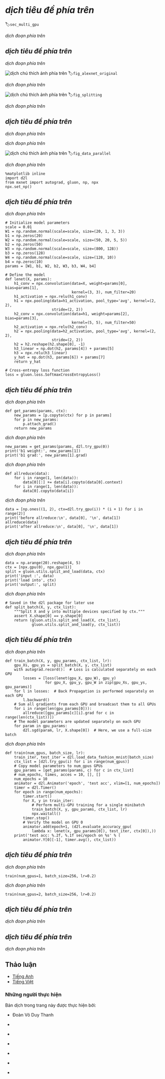 <!-- ===================== Bắt đầu dịch Phần 1 ===================== -->
<!-- ========================================= REVISE PHẦN 1 - BẮT ĐẦU =================================== -->

<!--
# Training on Multiple GPUs
-->

# *dịch tiêu đề phía trên*
:label:`sec_multi_gpu`

<!--
So far we discussed how to train models efficiently on CPUs and GPUs. 
We even showed how deep learning frameworks such as MXNet (and TensorFlow) allow one to parallelize computation and communication automatically between them in :numref:`sec_auto_para`. 
Lastly, we showed in :numref:`sec_use_gpu` how to list all available GPUs on a computer using `nvidia-smi`. 
What we did *not* discuss is how to actually parallelize deep learning training (we omit any discussion of *inference* on multiple GPUs here as it's a rather rarely used and advanced topic that goes beyond the scope of this book). 
Instead, we implied in passing that one would somehow split the data across multiple devices and make it work. 
The present section fills in the details and shows how to train a network in parallel when starting from scratch. 
Details on how to take advantage of functionality in Gluon is relegated to :numref:`sec_multi_gpu_gluon`. 
We assume that the reader is familiar with minibatch SGD algorithms such as the ones described in :numref:`sec_minibatch_sgd`.
-->

*dịch đoạn phía trên*

<!--
## Splitting the Problem
-->

## *dịch tiêu đề phía trên*

<!--
Let's start with a simple computer vision problem and a slightly archaic network, e.g., with multiple layers of convolutions, pooling, and possibly a few dense layers in the end. 
That is, let's start with a network that looks quite similar to LeNet :cite:`LeCun.Bottou.Bengio.ea.1998` or AlexNet :cite:`Krizhevsky.Sutskever.Hinton.2012`. 
Given multiple GPUs (2 if it's a desktop server, 4 on a g4dn.12xlarge, 8 on an AWS p3.16xlarge, or 16 on a p2.16xlarge), 
we want to partition training in a manner as to achieve good speedup while simultaneously benefitting from simple and reproducible design choices. 
Multiple GPUs, after all, increase both *memory* and *compute* ability. In a nutshell, we have a number of choices, given a minibatch of training data that we want to classify.
-->

*dịch đoạn phía trên*

<!--
![Model parallelism in the original AlexNet design due to limited GPU memory.](../img/alexnet-original.svg)
-->

![*dịch chú thích ảnh phía trên*](../img/alexnet-original.svg)
:label:`fig_alexnet_original`

<!-- ===================== Kết thúc dịch Phần 1 ===================== -->

<!-- ===================== Bắt đầu dịch Phần 2 ===================== -->

<!--
* We could partition the network layers across multiple GPUs. 
That is, each GPU takes as input the data flowing into a particular layer, processes data across a number of subsequent layers and then sends the data to the next GPU.
    * This allows us to process data with larger networks when compared to what a single GPU could handle.
    * Memory footprint per GPU can be well controlled (it's a fraction of the total network footprint)
    * The interface between layers (and thus GPUs) requires tight synchronization. 
    This can be tricky, in particular if the computational workloads are not properly matched between layers. 
    The problem is exacerbated for large numbers of GPUs.
    * The interface between layers requires large amounts of data transfer (activations, gradients). 
    This may overwhelm the bandwidth of the GPU buses.
    * Compute intensive, yet sequential operations are nontrivial to partition. 
    See e.g., :cite:`Mirhoseini.Pham.Le.ea.2017` for a best effort in this regard. 
    It remains a difficult problem and it is unclear whether it is possible to achieve good (linear) scaling on nontrivial problems. 
    We do not recommend it unless there is excellent framework / OS support for chaining together multiple GPUs.
* We could split the work required by individual layers. 
For instance, rather than computing 64 channels on a single GPU we could split up the problem across 4 GPUs, each of which generate data for 16 channels. 
Likewise, for a dense layer we could split the number of output neurons. 
:numref:`fig_alexnet_original` illustrates this design. 
The figure is taken from :cite:`Krizhevsky.Sutskever.Hinton.2012` where this strategy was used to deal with GPUs that had a very small memory footprint (2GB at the time).
    * This allows for good scaling in terms of computation, provided that the number of channels (or neurons) is not too small.
    * Multiple GPUs can process increasingly larger networks since the memory available scales linearly.
    * We need a *very large* number of synchronization / barrier operations since each layer depends on the results from all other layers.
    * The amount of data that needs to be transferred is potentially even larger than when distributing layers across GPUs. 
    We do not recommend this approach due to its bandwidth cost and complexity.
* Lastly we could partition data across multiple GPUs. 
This way all GPUs perform the same type of work, albeit on different observations. 
Gradients are aggregated between GPUs after each minibatch.
    * This is the simplest approach and it can be applied in any situation.
    * Adding more GPUs does not allow us to train larger models.
    * We only need to synchronize after each minibatch. 
    That said, it's highly desirable to start exchanging gradients parameters already while others are still being computed.
    * Large numbers of GPUs lead to very large minibatch sizes, thus reducing training efficiency.
-->

*dịch đoạn phía trên*

<!--
![Parallelization on multiple GPUs. From left to right - original problem, network partitioning, layer partitioning, data parallelism.](../img/splitting.svg)
-->

![*dịch chú thích ảnh phía trên*](../img/splitting.svg)
:label:`fig_splitting`

<!--
By and large, data parallelism is the most convenient way to proceed, provided that we have access to GPUs with sufficiently large memory. 
See also :cite:` Li.Andersen.Park.ea.2014` for a detailed description of partitioning for distributed training. 
GPU memory used to be a problem in the early days of deep learning. 
By now this issue has been resolved for all but the most unusual cases. 
We focus on data parallelism in what follows.
-->

*dịch đoạn phía trên*

<!-- ===================== Kết thúc dịch Phần 2 ===================== -->

<!-- ===================== Bắt đầu dịch Phần 3 ===================== -->

<!-- ========================================= REVISE PHẦN 1 - KẾT THÚC ===================================-->

<!-- ========================================= REVISE PHẦN 2 - BẮT ĐẦU ===================================-->

<!--
## Data Parallelism
-->

## *dịch tiêu đề phía trên*

<!--
Assume that there are $k$ GPUs on a machine. 
Given the model to be trained, each GPU will maintain a complete set of model parameters independently. 
Training proceeds as follows (see :numref:`fig_data_parallel` for details on data parallel training on two GPUs):
-->

*dịch đoạn phía trên*

<!--
* In any iteration of training, given a random minibatch, we split the examples in the batch into $k$ portions and distribute them evenly across the GPUs.
* Each GPU calculates loss and gradient of the model parameters based on the minibatch subset it was assigned and the model parameters it maintains.
* The local gradients of each of the $k$ GPUs are aggregated to obtain the current minibatch stochastic gradient.
* The aggregate gradient is re-distributed to each GPU.
* Each GPU uses this minibatch stochastic gradient to update the complete set of model parameters that it maintains.
-->

*dịch đoạn phía trên*

<!--
![Calculation of minibatch stochastic gradient using data parallelism and two GPUs. ](../img/data-parallel.svg)
-->

![*dịch chú thích ảnh phía trên*](../img/data-parallel.svg)
:label:`fig_data_parallel`

<!--
A comparison of different ways of parallelization on multiple GPUs is depicted in :numref:`fig_splitting`.
Note that in practice we *increase* the minibatch size $k$-fold when training on $k$ GPUs such that each GPU has the same amount of work to do as if we were training on a single GPU only. 
On a 16 GPU server this can increase the minibatch size considerably and we may have to increase the learning rate accordingly. 
Also note that :numref:`sec_batch_norm` needs to be adjusted (e.g., by keeping a separate batch norm coefficient per GPU).
In what follows we will use :numref:`sec_lenet` as the toy network to illustrate multi-GPU training. 
As always we begin by importing the relevant packages and modules.
-->

*dịch đoạn phía trên*

```{.python .input  n=2}
%matplotlib inline
import d2l
from mxnet import autograd, gluon, np, npx
npx.set_np()
```

<!-- ===================== Kết thúc dịch Phần 3 ===================== -->

<!-- ===================== Bắt đầu dịch Phần 4 ===================== -->

<!--
## A Toy Network
-->

## *dịch tiêu đề phía trên*

<!--
We use LeNet as introduced in :numref:`sec_lenet`. 
We define it from scratch to illustrate parameter exchange and synchronization in detail.
-->

*dịch đoạn phía trên*

```{.python .input  n=10}
# Initialize model parameters
scale = 0.01
W1 = np.random.normal(scale=scale, size=(20, 1, 3, 3))
b1 = np.zeros(20)
W2 = np.random.normal(scale=scale, size=(50, 20, 5, 5))
b2 = np.zeros(50)
W3 = np.random.normal(scale=scale, size=(800, 128))
b3 = np.zeros(128)
W4 = np.random.normal(scale=scale, size=(128, 10))
b4 = np.zeros(10)
params = [W1, b1, W2, b2, W3, b3, W4, b4]

# Define the model
def lenet(X, params):
    h1_conv = npx.convolution(data=X, weight=params[0], bias=params[1],
                              kernel=(3, 3), num_filter=20)
    h1_activation = npx.relu(h1_conv)
    h1 = npx.pooling(data=h1_activation, pool_type='avg', kernel=(2, 2),
                     stride=(2, 2))
    h2_conv = npx.convolution(data=h1, weight=params[2], bias=params[3],
                              kernel=(5, 5), num_filter=50)
    h2_activation = npx.relu(h2_conv)
    h2 = npx.pooling(data=h2_activation, pool_type='avg', kernel=(2, 2),
                     stride=(2, 2))
    h2 = h2.reshape(h2.shape[0], -1)
    h3_linear = np.dot(h2, params[4]) + params[5]
    h3 = npx.relu(h3_linear)
    y_hat = np.dot(h3, params[6]) + params[7]
    return y_hat

# Cross-entropy loss function
loss = gluon.loss.SoftmaxCrossEntropyLoss()
```
<!-- ========================================= REVISE PHẦN 2 - KẾT THÚC ===================================-->

<!-- ========================================= REVISE PHẦN 3 - BẮT ĐẦU ===================================-->

<!--
## Data Synchronization
-->

## *dịch tiêu đề phía trên*

<!--
For efficient multi-GPU training we need two basic operations: firstly we need to have the ability to distribute a list of parameters to multiple devices and to attach gradients (`get_params`). 
Without parameters it's impossible to evaluate the network on a GPU. 
Secondly, we need the ability to sum parameters across multiple devices, i.e., we need an `allreduce` function.
-->

*dịch đoạn phía trên*

```{.python .input  n=12}
def get_params(params, ctx):
    new_params = [p.copyto(ctx) for p in params]
    for p in new_params:
        p.attach_grad()
    return new_params
```

<!--
Let's try it out by copying the model parameters of lenet to gpu(0).
-->

*dịch đoạn phía trên*

```{.python .input  n=13}
new_params = get_params(params, d2l.try_gpu(0))
print('b1 weight:', new_params[1])
print('b1 grad:', new_params[1].grad)
```

<!--
Since we didn't perform any computation yet, the gradient with regard to the bias weights is still $0$. 
Now let's assume that we have a vector distributed across multiple GPUs. 
The following allreduce function adds up all vectors and broadcasts the result back to all GPUs. 
Note that for this to work we need to copy the data to the device accumulating the results.
-->

*dịch đoạn phía trên*

```{.python .input  n=14}
def allreduce(data):
    for i in range(1, len(data)):
        data[0][:] += data[i].copyto(data[0].context)
    for i in range(1, len(data)):
        data[0].copyto(data[i])
```

<!--
Let's test this by creating vectors with different values on different devices and aggregate them.
-->

*dịch đoạn phía trên*

```{.python .input  n=16}
data = [np.ones((1, 2), ctx=d2l.try_gpu(i)) * (i + 1) for i in range(2)]
print('before allreduce:\n', data[0], '\n', data[1])
allreduce(data)
print('after allreduce:\n', data[0], '\n', data[1])
```

<!-- ===================== Kết thúc dịch Phần 4 ===================== -->

<!-- ===================== Bắt đầu dịch Phần 5 ===================== -->

<!--
## Distributing Data
-->

## *dịch tiêu đề phía trên*

<!--
We need a simple utility function to distribute a minibatch evenly across multiple GPUs. 
For instance, on 2 GPUs we'd like to have half of the data to be copied to each of the GPUs. 
Since it's more convenient and more concise, we use the built-in split and load function in Gluon (to try it out on a $4 \times 5$ matrix).
-->

*dịch đoạn phía trên*

```{.python .input  n=8}
data = np.arange(20).reshape(4, 5)
ctx = [npx.gpu(0), npx.gpu(1)]
split = gluon.utils.split_and_load(data, ctx)
print('input :', data)
print('load into', ctx)
print('output:', split)
```

<!--
For later reuse we define a `split_batch` function which splits both data and labels.
-->

*dịch đoạn phía trên*

```{.python .input  n=9}
# Saved in the d2l package for later use
def split_batch(X, y, ctx_list):
    """Split X and y into multiple devices specified by ctx."""
    assert X.shape[0] == y.shape[0]
    return (gluon.utils.split_and_load(X, ctx_list),
            gluon.utils.split_and_load(y, ctx_list))
```

<!-- ========================================= REVISE PHẦN 3 - KẾT THÚC ===================================-->

<!-- ========================================= REVISE PHẦN 4 - BẮT ĐẦU ===================================-->

<!--
## Training
-->

## *dịch tiêu đề phía trên*

<!--
Now we can implement multi-GPU training on a single minibatch. 
Its implementation is primarily based on the data parallelism approach described in this section. 
We will use the auxiliary functions we just discussed, `allreduce` and `split_and_load`, to synchronize the data among multiple GPUs. 
Note that we don't need to write any specific code to achieve parallelism. 
Since the compute graph doesn't have any dependencies across devices within a minibatch, it is executed in parallel *automatically*.
-->

*dịch đoạn phía trên*

```{.python .input  n=10}
def train_batch(X, y, gpu_params, ctx_list, lr):
    gpu_Xs, gpu_ys = split_batch(X, y, ctx_list)
    with autograd.record():  # Loss is calculated separately on each GPU
        losses = [loss(lenet(gpu_X, gpu_W), gpu_y)
                  for gpu_X, gpu_y, gpu_W in zip(gpu_Xs, gpu_ys, gpu_params)]
    for l in losses:  # Back Propagation is performed separately on each GPU
        l.backward()
    # Sum all gradients from each GPU and broadcast them to all GPUs
    for i in range(len(gpu_params[0])):
        allreduce([gpu_params[c][i].grad for c in range(len(ctx_list))])
    # The model parameters are updated separately on each GPU
    for param in gpu_params:
        d2l.sgd(param, lr, X.shape[0])  # Here, we use a full-size batch
```

<!--
Now, we can define the training function. 
It is slightly different from the ones used in the previous chapters: we need to allocate the GPUs and copy all the model parameters to all devices. 
Obviously each batch is processed using `train_batch` to deal with multiple GPUs. 
For convenience (and conciseness of code) we compute the accuracy on a single GPU (this is *inefficient* since the other GPUs are idle).
-->

*dịch đoạn phía trên*

```{.python .input  n=61}
def train(num_gpus, batch_size, lr):
    train_iter, test_iter = d2l.load_data_fashion_mnist(batch_size)
    ctx_list = [d2l.try_gpu(i) for i in range(num_gpus)]
    # Copy model parameters to num_gpus GPUs
    gpu_params = [get_params(params, c) for c in ctx_list]
    # num_epochs, times, acces = 10, [], []
    num_epochs = 10
    animator = d2l.Animator('epoch', 'test acc', xlim=[1, num_epochs])
    timer = d2l.Timer()
    for epoch in range(num_epochs):
        timer.start()
        for X, y in train_iter:
            # Perform multi-GPU training for a single minibatch
            train_batch(X, y, gpu_params, ctx_list, lr)
            npx.waitall()
        timer.stop()
        # Verify the model on GPU 0
        animator.add(epoch+1, (d2l.evaluate_accuracy_gpu(
            lambda x: lenet(x, gpu_params[0]), test_iter, ctx[0]),))
    print('test acc: %.2f, %.1f sec/epoch on %s' % (
        animator.Y[0][-1], timer.avg(), ctx_list))
```

<!-- ===================== Kết thúc dịch Phần 5 ===================== -->

<!-- ===================== Bắt đầu dịch Phần 6 ===================== -->

<!--
## Experiment
-->

## *dịch tiêu đề phía trên*

<!--
Let's see how well this works on a single GPU. 
We use a batch size of 256 and a learning rate of 0.2.
-->

*dịch đoạn phía trên*

```{.python .input  n=62}
train(num_gpus=1, batch_size=256, lr=0.2)
```

<!--
By keeping the batch size and learning rate unchanged and changing the number of GPUs to 2, 
we can see that the improvement in test accuracy is roughly the same as in the results from the previous experiment. 
In terms of the optimization algorithms, they are identical. 
Unfortunately there's no meaningful speedup to be gained here: the model is simply too small; 
moreover we only have a small dataset, where our slightly unsophisticated approach to implementing multi-GPU training suffered from significant Python overhead. 
We will encounter more complex models and more sophisticated ways of parallelization going forward. 
Let's see what happens nonetheless for MNIST.
-->

*dịch đoạn phía trên*

```{.python .input  n=13}
train(num_gpus=2, batch_size=256, lr=0.2)
```

<!-- ========================================= REVISE PHẦN 4 - KẾT THÚC ===================================-->

<!-- ========================================= REVISE PHẦN 5 - BẮT ĐẦU ===================================-->

<!--
## Summary
-->

## *dịch tiêu đề phía trên*

<!--
* There are multiple ways to split deep network training over multiple GPUs. 
We could split them between layers, across layers, or across data. 
The former two require tightly choreographed data transfers. 
Data parallelism is the simplest strategy.
* Data parallel training is straightforward. 
However, it increases the effective minibatch size to be efficient.
* Data is split across multiple GPUs, each GPU executes its own forward and backward operation and subsequently gradients are aggregated and results broadcast back to the GPUs.
* Large minibatches may require a slightly increased learning rate.
-->

*dịch đoạn phía trên*

<!--
## Exercises
-->

## *dịch tiêu đề phía trên*

<!--
1. When training on multiple GPUs, change the minibatch size from $b$ to $k \cdot b$, i.e., scale it up by the number of GPUs.
2. Compare accuracy for different learning rates. How does it scale with the number of GPUs.
3. Implement a more efficient allreduce that aggregates different parameters on different GPUs (why is this more efficient in the first place).
4. Implement multi-GPU test accuracy computation.
-->

*dịch đoạn phía trên*

<!-- ===================== Kết thúc dịch Phần 6 ===================== -->

<!-- ========================================= REVISE PHẦN 5 - KẾT THÚC ===================================-->

<!--
## [Discussions](https://discuss.mxnet.io/t/2383)
-->

## Thảo luận
* [Tiếng Anh](https://discuss.mxnet.io/t/2383)
* [Tiếng Việt](https://forum.machinelearningcoban.com/c/d2l)


### Những người thực hiện
Bản dịch trong trang này được thực hiện bởi:
<!--
Tác giả của mỗi Pull Request điền tên mình và tên những người review mà bạn thấy
hữu ích vào từng phần tương ứng. Mỗi dòng một tên, bắt đầu bằng dấu `*`.

Lưu ý:
* Nếu reviewer không cung cấp tên, bạn có thể dùng tên tài khoản GitHub của họ
với dấu `@` ở đầu. Ví dụ: @aivivn.
-->

* Đoàn Võ Duy Thanh
<!-- Phần 1 -->
*

<!-- Phần 2 -->
*

<!-- Phần 3 -->
*

<!-- Phần 4 -->
*

<!-- Phần 5 -->
*

<!-- Phần 6 -->
*

